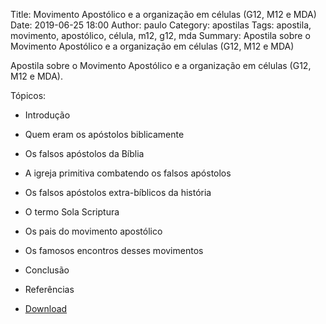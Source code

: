 Title: Movimento Apostólico e a organização em células (G12, M12 e MDA)
Date: 2019-06-25 18:00
Author: paulo
Category: apostilas
Tags: apostila, movimento, apostólico, célula, m12, g12, mda
Summary: Apostila sobre o Movimento Apostólico e a organização em células (G12, M12 e MDA)

Apostila sobre o Movimento Apostólico e a organização em células (G12, M12 e MDA).

Tópicos:

- Introdução
- Quem eram os apóstolos biblicamente
- Os falsos apóstolos da Bíblia
- A igreja primitiva combatendo os falsos apóstolos
- Os falsos apóstolos extra-bíblicos da história
- O termo Sola Scriptura
- Os pais do movimento apostólico
- Os famosos encontros desses movimentos
- Conclusão
- Referências


- [Download](https://www.dropbox.com/s/erdqdhlh4d84lya/Movimento%20Apost%C3%B3lico%20e%20a%20organiza%C3%A7%C3%A3o%20em%20c%C3%A9lulas%20%28G12%2C%20M12%20e%20MDA%29.pdf?dl=1)
